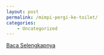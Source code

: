 ```yaml
---
layout: post
permalink: /mimpi-pergi-ke-toilet/
categories:
    - Uncategorized
---
```


[Baca Selengkapnya](/01)
